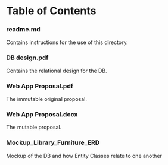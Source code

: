 # Table of Contents

### readme.md
Contains instructions for the use of this directory.

### DB design.pdf
Contains the relational design for the DB.

### Web App Proposal.pdf
The immutable original proposal.

### Web App Proposal.docx
The mutable proposal.

### Mockup_Library_Furniture_ERD
Mockup of the DB and how Entity Classes relate to one another
